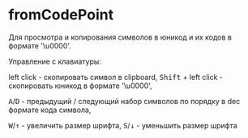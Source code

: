 # fromCodePoint

Для просмотра и копирования символов в юникод и их кодов в формате '\u0000'.

Управление с клавиатуры:

left click - скопировать символ в clipboard,
<kbd>Shift</kbd> + left click - скопировать юникод в формате '\u0000',

<kbd>A</kbd>/<kbd>D</kbd> - предыдущий / следующий набор символов по порядку в dec формате кода символа,

<kbd>W</kbd>/<kbd>↑</kbd> - увеличить размер шрифта,
<kbd>S</kbd>/<kbd>↓</kbd> - уменьшить размер шрифта
